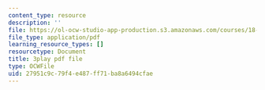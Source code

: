 ```yaml
---
content_type: resource
description: ''
file: https://ol-ocw-studio-app-production.s3.amazonaws.com/courses/18-01sc-single-variable-calculus-fall-2010/27951c9c79f4e487ff71ba8a6494cfae_WHWyW5DIVSU.pdf
file_type: application/pdf
learning_resource_types: []
resourcetype: Document
title: 3play pdf file
type: OCWFile
uid: 27951c9c-79f4-e487-ff71-ba8a6494cfae
---
```

